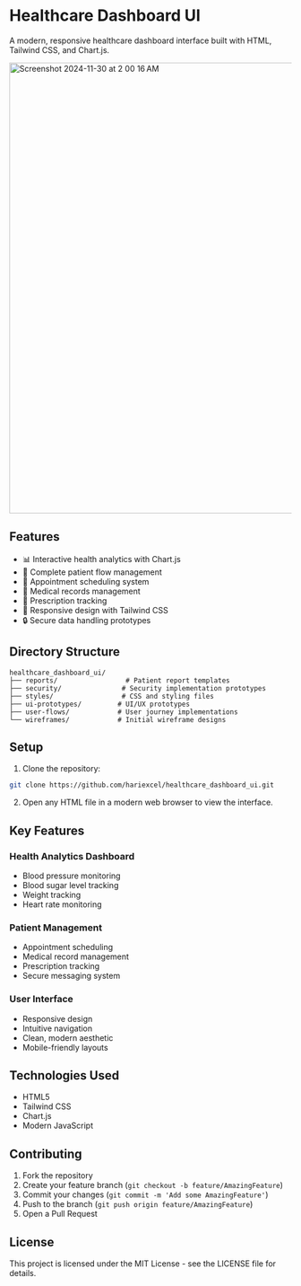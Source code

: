 # Healthcare Dashboard UI

A modern, responsive healthcare dashboard interface built with HTML, Tailwind CSS, and Chart.js.


<img width="803" alt="Screenshot 2024-11-30 at 2 00 16 AM" src="https://github.com/user-attachments/assets/2b84cd26-f5dd-4e4f-8ab5-51e1b4b06625">


## Features

- 📊 Interactive health analytics with Chart.js
- 🏥 Complete patient flow management
- 📅 Appointment scheduling system
- 📝 Medical records management
- 💊 Prescription tracking
- 📱 Responsive design with Tailwind CSS
- 🔒 Secure data handling prototypes

## Directory Structure

```
healthcare_dashboard_ui/
├── reports/                 # Patient report templates
├── security/               # Security implementation prototypes
├── styles/                 # CSS and styling files
├── ui-prototypes/         # UI/UX prototypes
├── user-flows/            # User journey implementations
└── wireframes/            # Initial wireframe designs
```

## Setup

1. Clone the repository:
```bash
git clone https://github.com/hariexcel/healthcare_dashboard_ui.git
```

2. Open any HTML file in a modern web browser to view the interface.

## Key Features

### Health Analytics Dashboard
- Blood pressure monitoring
- Blood sugar level tracking
- Weight tracking
- Heart rate monitoring

### Patient Management
- Appointment scheduling
- Medical record management
- Prescription tracking
- Secure messaging system

### User Interface
- Responsive design
- Intuitive navigation
- Clean, modern aesthetic
- Mobile-friendly layouts

## Technologies Used

- HTML5
- Tailwind CSS
- Chart.js
- Modern JavaScript

## Contributing

1. Fork the repository
2. Create your feature branch (`git checkout -b feature/AmazingFeature`)
3. Commit your changes (`git commit -m 'Add some AmazingFeature'`)
4. Push to the branch (`git push origin feature/AmazingFeature`)
5. Open a Pull Request

## License

This project is licensed under the MIT License - see the LICENSE file for details.

